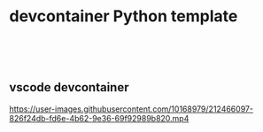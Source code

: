 # devcontainer Python template

<br><br><br>


## vscode devcontainer






https://user-images.githubusercontent.com/10168979/212466097-826f24db-fd6e-4b62-9e36-69f92989b820.mp4


<br><br><br>
<br><br><br>

